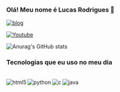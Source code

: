 ### Olá! Meu nome é Lucas Rodrigues 👋

[![blog](https://img.shields.io/badge/LinkedIn-0077B5?style=for-the-badge&logo=linkedin&logoColor=white)](https://www.linkedin.com/in/rodriguesslucas/)


[![Youtube](https://img.shields.io/badge/YouTube-FF0000?style=for-the-badge&logo=youtube&logoColor=white)]()

![Anurag's GitHub stats](https://github-readme-stats.vercel.app/api?username=anuraghazra&show_icons=true&theme=onedark)

### Tecnologias que eu uso no meu dia

<div style="display: inline_block"><br/>

<img align="left" alt="html5" src="https://img.shields.io/badge/HTML5-E34F26?style=for-the-badge&logo=html5&logoColor=white"/>

<img align="left" alt="python" src="https://img.shields.io/badge/Python-14354C?style=for-the-badge&logo=python&logoColor=white"/>

<img align="left" alt="c" src="https://img.shields.io/badge/C-00599C?style=for-the-badge&logo=c&logoColor=white"/>

<img align="left" alt="java" src="https://img.shields.io/badge/Java-ED8B00?style=for-the-badge&logo=openjdk&logoColor=white"/>

</div>
